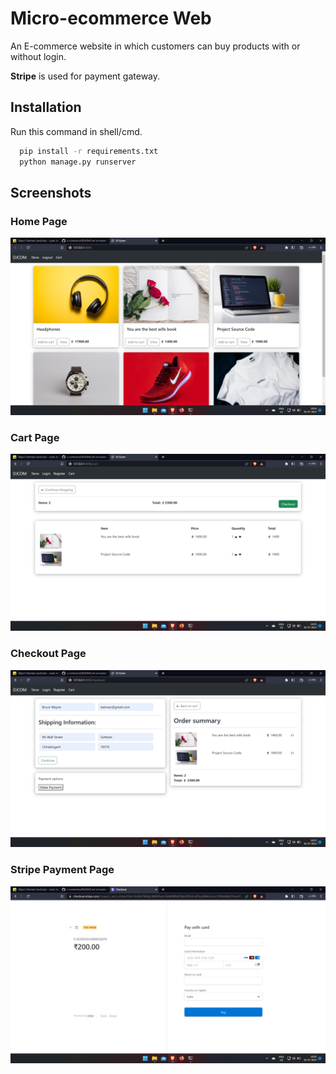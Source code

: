 
# Micro-ecommerce Web

An E-commerce website in which customers can buy products with or without login.

**Stripe** is used for payment gateway.

## Installation

Run this command in shell/cmd.

```bash
  pip install -r requirements.txt
  python manage.py runserver
```

## Screenshots

### Home Page

<img src="screenshots/home.png" />

### Cart Page

<img src="screenshots/cart.png" />

### Checkout Page

<img src="screenshots/checkout.png" />

### Stripe Payment Page

<img src="screenshots/stripe.png" />
